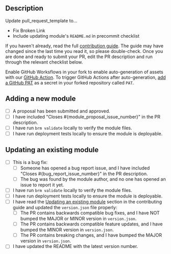 ## Description

Update pull_request_template to...
- Fix Broken Link
- Include updating module's `README.md` in precommit checklist


If you haven't already, read the full [contribution guide](https://github.com/Azure/bicep-registry-modules/blob/main/CONTRIBUTING.md). The guide may have changed since the last time you read it, so please double-check. Once you are done and ready to submit your PR, edit the PR description and run through the relevant checklist below.

Enable GitHub Worksflows in your fork to enable auto-generation of assets with our [GitHub Action](/.github/workflows/push-auto-generate.yml).
To trigger GitHub Actions after auto-generation, [add a GitHub PAT](https://docs.github.com/en/authentication/keeping-your-account-and-data-secure/creating-a-personal-access-token) as a secret in your forked repository called `PAT`.

## Adding a new module

<!--Run through the checklist if your PR adds a new module.-->

- [ ] A proposal has been submitted and approved.
- [ ] I have included "Closes #{module_proposal_issue_number}" in the PR description.
- [ ] I have run `brm validate` locally to verify the module files.
- [ ] I have run deployment tests locally to ensure the module is deployable.

## Updating an existing module

<!--Run through the checklist if your PR updates an existing module.-->

- [ ] This is a bug fix:
  - [ ] Someone has opened a bug report issue, and I have included "Closes #{bug_report_issue_number}" in the PR description.
  - [ ] The bug was found by the module author, and no one has opened an issue to report it yet.
- [ ] I have run `brm validate` locally to verify the module files.
- [ ] I have run deployment tests locally to ensure the module is deployable.
- [ ] I have read the [Updating an existing module](../CONTRIBUTING.md#updating-an-existing-module) section in the contributing guide and updated the `version.json` file properly:
  - [ ] The PR contains backwards compatible bug fixes, and I have NOT bumped the MAJOR or MINOR version in `version.json`.
  - [ ] The PR contains backwards compatible feature updates, and I have bumped the MINOR version in `version.json`.
  - [ ] The PR contains breaking changes, and I have bumped the MAJOR version in `version.json`.
- [ ] I have updated the README with the latest version number.

